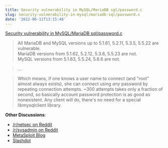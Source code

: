```yaml
---
title: Security vulnerability in MySQL/MariaDB sql/password.c
slug: security-vulnerability-in-mysql/mariadb-sql/password.c
date: '2012-06-11T13:15:48'
---
```


[Security vulnerability in MySQL/MariaDB sql/password.c](http://seclists.org/oss-sec/2012/q2/493)

>All MariaDB and MySQL versions up to 5.1.61, 5.2.11, 5.3.5, 5.5.22 are
vulnerable.  
> MariaDB versions from 5.1.62, 5.2.12, 5.3.6, 5.5.23 are not.  
> MySQL versions from 5.1.63, 5.5.24, 5.6.6 are not.  

> ...

> Which means, if one knows a user name to connect (and "root" almost
> always exists), she can connect using *any* password by repeating
> connection attempts. ~300 attempts takes only a fraction of second, so
> basically account password protection is as good as nonexistent. 
> Any client will do, there's no need for a special libmysqlclient library.

<!--more-->

**Other Discussions**:

* [/r/netsec on Reddit](http://www.reddit.com/r/netsec/comments/uvfg6/security_vulnerability_in_mysqlmariadb/)
* [/r/sysadmin on Reddit](http://www.reddit.com/r/sysadmin/comments/uvwgq/mysql_exploit_allows_login_using_any_password/)
* [MetaSploit Blog](https://community.rapid7.com/community/metasploit/blog/2012/06/11/cve-2012-2122-a-tragically-comedic-security-flaw-in-mysql)
* [Slashdot](http://it.slashdot.org/story/12/06/11/1615217/mariadb-and-mysql-authentication-bypass-exploit)
